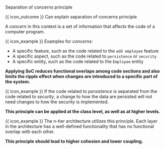 <span id="title">Separation of concerns principle</span>

<span id="prereqs"></span>

<span id="outcomes">{{ icon_outcome }} Can explain separation of concerns principle</span>

<div id="body">

<box type="definition" seamless>
<include src="../../common/definitions.md#def-separation-concerns-principle" trim />
</box>

A _concern_ in this context is a set of information that affects the code of a computer program.

<box>

{{ icon_example }} Examples for _concerns_:

*	A specific feature, such as the code related to the `add employee` feature
*	A specific aspect, such as the code related to `persistence` or `security`
*	A specific entity, such as the code related to the `Employee` entity

</box>

**Applying <tooltip content="Separation of Concerns">SoC</tooltip> reduces functional overlaps among code sections and also limits the ripple effect when changes are introduced to a specific part of the system.**

<box>

{{ icon_example }} If the code related to _persistence_ is separated from the code related to _security_, a change to how the data are persisted will not need changes to how the security is implemented.

</box>

**This principle can be applied at the class level, as well as at higher levels.**

<box>

{{ icon_example }} The <trigger trigger="click" for="modal:soc-nTier">n-tier architecture</trigger> utilizes this principle. Each layer in the architecture has a well-defined functionality that has no functional overlap with each other.

</box>

<modal header="TextBook {{ icon_embedding }}" id="modal:soc-nTier">
  <include src="../../architecture/architecturalStyles/nTier/what/unit-inElsewhere-asPanelBody.md" boilerplate/>
</modal>

**This principle should lead to higher <trigger trigger="click" for="soc-cohesion">cohesion</trigger> and lower <trigger trigger="click" for="soc-coupling">coupling</trigger>.**

<modal header="TextBook {{ icon_embedding }}" id="soc-coupling">
  <include src="../../designFundamentals/coupling/what/unit-inElsewhere-asPanelBody.md" boilerplate/>
</modal>
<modal header="TextBook {{ icon_embedding }}" id="soc-cohesion">
  <include src="../../designFundamentals/cohesion/what/unit-inElsewhere-asPanelBody.md" boilerplate/>
</modal>

</div>

<div id="extras">

<include src="exercises.md" />

</div>
